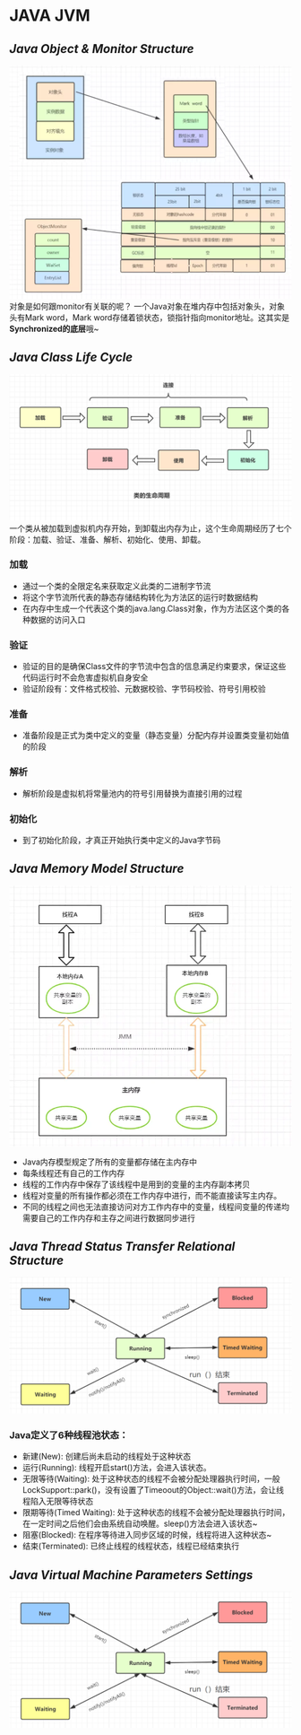 # JAVA JVM
## _Java Object & Monitor Structure_
![](https://github.com/lixingluo/JVM-Parameter/blob/master/Res/%E5%AF%B9%E8%B1%A1%E4%B8%8EMonitor%E5%85%B3%E8%81%94%E7%BB%93%E6%9E%84%E5%9B%BE.jpeg "对象与Monitor关联结构图")
对象是如何跟monitor有关联的呢？
一个Java对象在堆内存中包括对象头，对象头有Mark word，Mark word存储着锁状态，锁指针指向monitor地址。这其实是**Synchronized的底层**哦~
## _Java Class Life Cycle_
![](https://github.com/lixingluo/JVM-Parameter/blob/master/Res/%E7%B1%BB%E7%9A%84%E7%94%9F%E5%91%BD%E5%91%A8%E6%9C%9F.jpeg "类的生命周期")
一个类从被加载到虚拟机内存开始，到卸载出内存为止，这个生命周期经历了七个阶段：加载、验证、准备、解析、初始化、使用、卸载。
### 加载
- 通过一个类的全限定名来获取定义此类的二进制字节流
- 将这个字节流所代表的静态存储结构转化为方法区的运行时数据结构
- 在内存中生成一个代表这个类的java.lang.Class对象，作为方法区这个类的各种数据的访问入口
### 验证
- 验证的目的是确保Class文件的字节流中包含的信息满足约束要求，保证这些代码运行时不会危害虚拟机自身安全
- 验证阶段有：文件格式校验、元数据校验、字节码校验、符号引用校验
### 准备
- 准备阶段是正式为类中定义的变量（静态变量）分配内存并设置类变量初始值的阶段
### 解析
- 解析阶段是虚拟机将常量池内的符号引用替换为直接引用的过程
### 初始化
- 到了初始化阶段，才真正开始执行类中定义的Java字节码
## _Java Memory Model Structure_
![](https://github.com/lixingluo/JVM-Parameter/blob/master/Res/Java%E5%86%85%E5%AD%98%E6%A8%A1%E5%9E%8B%E5%9B%BE.jpeg "Java内存模型图")
- Java内存模型规定了所有的变量都存储在主内存中
- 每条线程还有自己的工作内存
- 线程的工作内存中保存了该线程中是用到的变量的主内存副本拷贝
- 线程对变量的所有操作都必须在工作内存中进行，而不能直接读写主内存。
- 不同的线程之间也无法直接访问对方工作内存中的变量，线程间变量的传递均需要自己的工作内存和主存之间进行数据同步进行
## _Java Thread Status Transfer Relational Structure_
![](https://github.com/lixingluo/JVM-Parameter/blob/master/Res/%E7%BA%BF%E7%A8%8B%E7%8A%B6%E6%80%81%E8%BD%AC%E6%8D%A2%E5%85%B3%E7%B3%BB%E5%9B%BE.jpeg "线程状态转换")
### Java定义了6种线程池状态：
- 新建(New): 创建后尚未启动的线程处于这种状态
- 运行(Running): 线程开启start()方法，会进入该状态。
- 无限等待(Waiting): 处于这种状态的线程不会被分配处理器执行时间，一般LockSupport::park()，没有设置了Timeoout的Object::wait()方法，会让线程陷入无限等待状态
- 限期等待(Timed Waiting): 处于这种状态的线程不会被分配处理器执行时间，在一定时间之后他们会由系统自动唤醒。sleep()方法会进入该状态~
- 阻塞(Blocked): 在程序等待进入同步区域的时候，线程将进入这种状态~
- 结束(Terminated): 已终止线程的线程状态，线程已经结束执行
## _Java Virtual Machine Parameters Settings_
![](https://github.com/lixingluo/JVM-Parameter/blob/master/Res/%E7%BA%BF%E7%A8%8B%E7%8A%B6%E6%80%81%E8%BD%AC%E6%8D%A2%E5%85%B3%E7%B3%BB%E5%9B%BE.jpeg "JVM参数列表")
